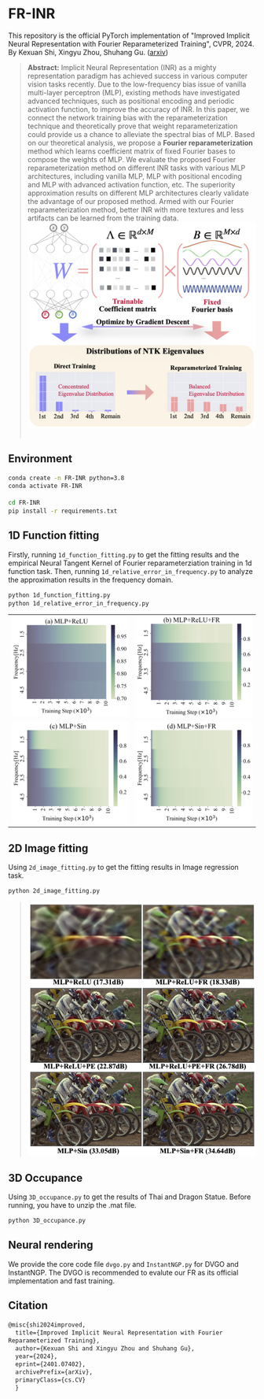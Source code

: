 # FR-INR
This repository is the official PyTorch implementation of "Improved Implicit Neural Representation with Fourier Reparameterized Training", CVPR, 2024.
By Kexuan Shi, Xingyu Zhou, Shuhang Gu.
([arxiv](https://arxiv.org/pdf/2401.07402.pdf))


> **Abstract:** Implicit Neural Representation (INR) as a mighty representation paradigm has achieved success in various computer vision tasks recently. Due to the low-frequency bias issue of vanilla multi-layer perceptron (MLP), existing methods have investigated advanced techniques, such as positional encoding and periodic activation function, to improve the accuracy of INR. In this paper, we connect the network training bias with the reparameterization technique and theoretically prove that weight reparameterization could provide us a chance to alleviate the spectral bias of MLP. Based on our theoretical analysis, we propose a **Fourier reparameterization** method which learns coefficient matrix of fixed Fourier bases to compose the weights of MLP. We evaluate the proposed Fourier reparameterization method on different INR tasks with various MLP architectures, including vanilla MLP, MLP with positional encoding and MLP with advanced activation function, etc. The superiority approximation results on different MLP architectures clearly validate the advantage of our proposed method. Armed with our Fourier reparameterization method, better INR with more textures and less artifacts can be learned from the training data.
> <img  src="figures/structure.png">
> <br/><br/>

## Environment
```bash
conda create -n FR-INR python=3.8
conda activate FR-INR

cd FR-INR
pip install -r requirements.txt
```

## 1D Function fitting
Firstly, running ```1d_function_fitting.py``` to get the fitting results and the empirical Neural Tangent Kernel of Fourier reparameterziation training in 1d function task. Then, running ```1d_relative_error_in_frequency.py``` to analyze the approximation results in the frequency domain.
```bash
python 1d_function_fitting.py
python 1d_relative_error_in_frequency.py
```
<table style="width:100%">
  <tr>
    <td style="width:25%"><img src="figures/relu_ur_4.png" alt="Image 1"></td>
    <td style="width:25%"><img src="figures/relu_fr_4.png" alt="Image 2"></td>
  </tr>
  <tr>
    <td style="width:25%"><img src="figures/sin_ur_4.png" alt="Image 3"></td>
    <td style="width:25%"><img src="figures/sin_fr_4.png" alt="Image 4"></td>
  </tr>
</table>




## 2D Image fitting
Using ```2d_image_fitting.py``` to get the fitting results in Image regression task.
```bash
python 2d_image_fitting.py
```
> <img  src="figures/Koda_5.png">

## 3D Occupance
Using ```3D_occupance.py``` to get the results of Thai and Dragon Statue. Before running, you have to unzip the .mat file.
```bash
python 3D_occupance.py
```

## Neural rendering
We provide the core code file ```dvgo.py``` and ```InstantNGP.py```  for DVGO and InstantNGP. The DVGO is recommended to evalute our FR as its official implementation and fast training.

## Citation
    @misc{shi2024improved,
      title={Improved Implicit Neural Representation with Fourier Reparameterized Training}, 
      author={Kexuan Shi and Xingyu Zhou and Shuhang Gu},
      year={2024},
      eprint={2401.07402},
      archivePrefix={arXiv},
      primaryClass={cs.CV}
      }
